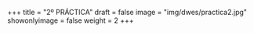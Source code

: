 +++
title = "2º PRÁCTICA"
draft = false
image = "img/dwes/practica2.jpg"
showonlyimage = false
weight = 2
+++